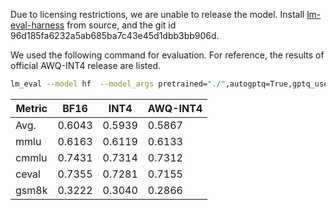 Due to licensing restrictions, we are unable to release the model. Install [lm-eval-harness](https://github.com/EleutherAI/lm-evaluation-harness.git) from source, and the git id 96d185fa6232a5ab685ba7c43e45d1dbb3bb906d.

We used the following command for evaluation.
For reference, the results of official AWQ-INT4 release are listed.

~~~bash
lm_eval --model hf  --model_args pretrained="./",autogptq=True,gptq_use_triton=True,trust_remote_code=True --device cuda:0 --tasks ceval-valid,cmmlu,mmlu,gsm8k --batch_size 16 --num_fewshot 0
~~~

| Metric | BF16   | INT4   |AWQ-INT4|
|--------|--------|--------|--------|
| Avg.   | 0.6043 | 0.5939 | 0.5867 |
| mmlu   | 0.6163 | 0.6119 | 0.6133 |
| cmmlu  | 0.7431 | 0.7314 | 0.7312 |
| ceval  | 0.7355 | 0.7281 | 0.7155 |
| gsm8k  | 0.3222 | 0.3040 | 0.2866 |
